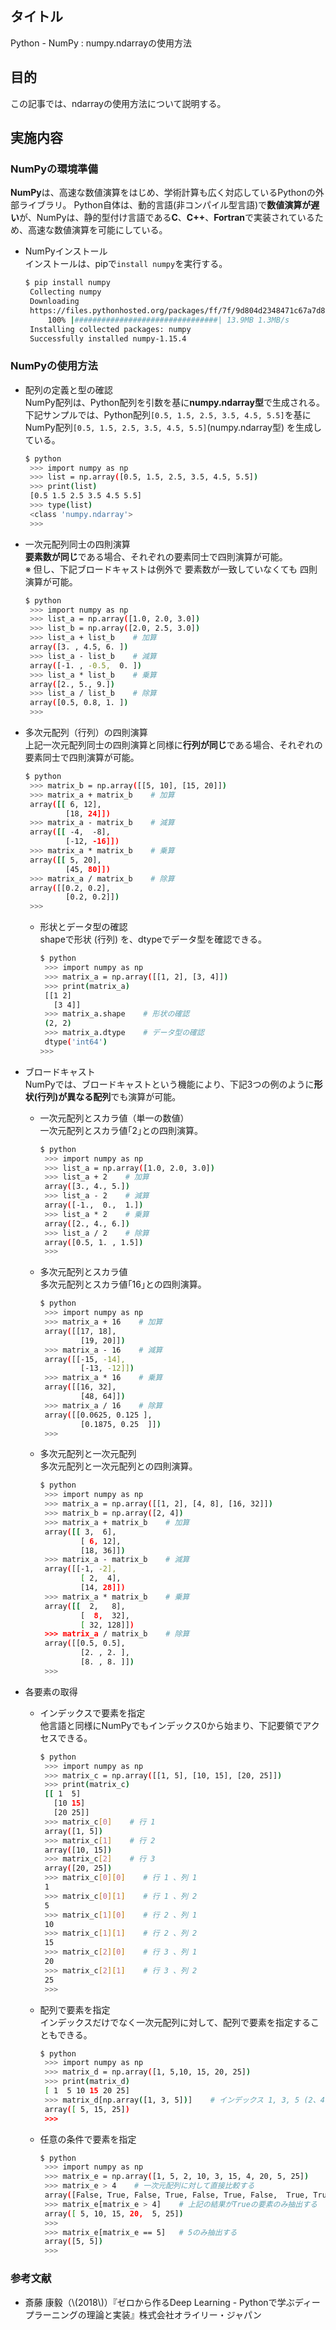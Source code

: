 ## タイトル
Python - NumPy : numpy.ndarrayの使用方法

## 目的
この記事では、ndarrayの使用方法について説明する。

## 実施内容
### NumPyの環境準備
**NumPy**は、高速な数値演算をはじめ、学術計算も広く対応しているPythonの外部ライブラリ。
Python自体は、動的言語(非コンパイル型言語)で**数値演算が遅い**が、NumPyは、静的型付け言語である**C**、**C++**、**Fortran**で実装されているため、高速な数値演算を可能にしている。

- NumPyインストール<br>
インストールは、pipで`install numpy`を実行する。
  ```bash
  $ pip install numpy
   Collecting numpy
   Downloading
   https://files.pythonhosted.org/packages/ff/7f/9d804d2348471c67a7d8b5f84f9bc59fd1cefa148986f2b74552f8573555/numpy-1.15.4-cp36-cp36m-manylinux1_x86_64.whl (13.9MB)
       100% |################################| 13.9MB 1.3MB/s
   Installing collected packages: numpy
   Successfully installed numpy-1.15.4
  ```

### NumPyの使用方法
- 配列の定義と型の確認<br>
NumPy配列は、Python配列を引数を基に**numpy.ndarray型**で生成される。<br>
下記サンプルでは、Python配列`[0.5, 1.5, 2.5, 3.5, 4.5, 5.5]`を基にNumPy配列`[0.5, 1.5, 2.5, 3.5, 4.5, 5.5]`(numpy.ndarray型) を生成している。
  ```bash
  $ python
   >>> import numpy as np
   >>> list = np.array([0.5, 1.5, 2.5, 3.5, 4.5, 5.5])
   >>> print(list)
   [0.5 1.5 2.5 3.5 4.5 5.5]
   >>> type(list)
   <class 'numpy.ndarray'>
   >>>
  ```

- 一次元配列同士の四則演算<br>
**要素数が同じ**である場合、それぞれの要素同士で四則演算が可能。<br>
※ 但し、下記ブロードキャストは例外で 要素数が一致していなくても 四則演算が可能。
  ```bash
  $ python
   >>> import numpy as np
   >>> list_a = np.array([1.0, 2.0, 3.0])
   >>> list_b = np.array([2.0, 2.5, 3.0])
   >>> list_a + list_b    # 加算
   array([3. , 4.5, 6. ])
   >>> list_a - list_b    # 減算
   array([-1. , -0.5,  0. ])
   >>> list_a * list_b    # 乗算
   array([2., 5., 9.])
   >>> list_a / list_b    # 除算
   array([0.5, 0.8, 1. ])
   >>>
  ```

- 多次元配列（行列）の四則演算<br>
上記一次元配列同士の四則演算と同様に**行列が同じ**である場合、それぞれの要素同士で四則演算が可能。
  ```bash
  $ python
   >>> matrix_b = np.array([[5, 10], [15, 20]])
   >>> matrix_a + matrix_b    # 加算
   array([[ 6, 12],
           [18, 24]])
   >>> matrix_a - matrix_b    # 減算
   array([[ -4,  -8],
           [-12, -16]])
   >>> matrix_a * matrix_b    # 乗算
   array([[ 5, 20],
           [45, 80]])
   >>> matrix_a / matrix_b    # 除算
   array([[0.2, 0.2],
           [0.2, 0.2]])
   >>>
  ```
  - 形状とデータ型の確認<br>
  shapeで形状 (行列) を、dtypeでデータ型を確認できる。
    ```bash
    $ python
     >>> import numpy as np
     >>> matrix_a = np.array([[1, 2], [3, 4]])
     >>> print(matrix_a)
     [[1 2]
       [3 4]]
     >>> matrix_a.shape    # 形状の確認
     (2, 2)
     >>> matrix_a.dtype    # データ型の確認
     dtype('int64')
    >>>
    ```

- ブロードキャスト<br>
NumPyでは、ブロードキャストという機能により、下記3つの例のように**形状(行列)が異なる配列**でも演算が可能。
  - 一次元配列とスカラ値（単一の数値）<br>
    一次元配列とスカラ値｢2｣との四則演算。
    ```bash
    $ python
     >>> import numpy as np
     >>> list_a = np.array([1.0, 2.0, 3.0])
     >>> list_a + 2    # 加算
     array([3., 4., 5.])
     >>> list_a - 2    # 減算
     array([-1.,  0.,  1.])
     >>> list_a * 2    # 乗算
     array([2., 4., 6.])
     >>> list_a / 2    # 除算
     array([0.5, 1. , 1.5])
     >>>
    ```
  - 多次元配列とスカラ値<br>
    多次元配列とスカラ値｢16｣との四則演算。
    ```bash
    $ python
     >>> import numpy as np
     >>> matrix_a + 16    # 加算
     array([[17, 18],
             [19, 20]])
     >>> matrix_a - 16    # 減算
     array([[-15, -14],
             [-13, -12]])
     >>> matrix_a * 16    # 乗算
     array([[16, 32],
             [48, 64]])
     >>> matrix_a / 16    # 除算
     array([[0.0625, 0.125 ],
             [0.1875, 0.25  ]])
     >>>
    ```
  - 多次元配列と一次元配列<br>
    多次元配列と一次元配列との四則演算。
    ```bash
    $ python
     >>> import numpy as np
     >>> matrix_a = np.array([[1, 2], [4, 8], [16, 32]])
     >>> matrix_b = np.array([2, 4])
     >>> matrix_a + matrix_b    # 加算
     array([[ 3,  6],
             [ 6, 12],
             [18, 36]])
     >>> matrix_a - matrix_b    # 減算
     array([[-1, -2],
             [ 2,  4],
             [14, 28]])
     >>> matrix_a * matrix_b    # 乗算
     array([[  2,   8],
             [  8,  32],
             [ 32, 128]])
     >>> matrix_a / matrix_b    # 除算
     array([[0.5, 0.5],
             [2. , 2. ],
             [8. , 8. ]])
     >>>
    ```

- 各要素の取得<br>
  - インデックスで要素を指定<br>
    他言語と同様にNumPyでもインデックス0から始まり、下記要領でアクセスできる。
    ```bash
    $ python
     >>> import numpy as np
     >>> matrix_c = np.array([[1, 5], [10, 15], [20, 25]])
     >>> print(matrix_c)
     [[ 1  5]
       [10 15]
       [20 25]]
     >>> matrix_c[0]    # 行 1
     array([1, 5])
     >>> matrix_c[1]    # 行 2
     array([10, 15])
     >>> matrix_c[2]    # 行 3
     array([20, 25])
     >>> matrix_c[0][0]    # 行 1 、列 1
     1
     >>> matrix_c[0][1]    # 行 1 、列 2
     5
     >>> matrix_c[1][0]    # 行 2 、列 1
     10
     >>> matrix_c[1][1]    # 行 2 、列 2
     15
     >>> matrix_c[2][0]    # 行 3 、列 1
     20
     >>> matrix_c[2][1]    # 行 3 、列 2
     25
     >>>
    ```
  - 配列で要素を指定<br>
    インデックスだけでなく一次元配列に対して、配列で要素を指定することもできる。
    ```bash
    $ python
     >>> import numpy as np
     >>> matrix_d = np.array([1, 5,10, 15, 20, 25])
     >>> print(matrix_d)
     [ 1  5 10 15 20 25]
     >>> matrix_d[np.array([1, 3, 5])]    # インデックス 1, 3, 5 (2、4、6個目)を指定
     array([ 5, 15, 25])
     >>>
    ```
  - 任意の条件で要素を指定<br>
    ```bash
    $ python
     >>> import numpy as np
     >>> matrix_e = np.array([1, 5, 2, 10, 3, 15, 4, 20, 5, 25])
     >>> matrix_e > 4    # 一次元配列に対して直接比較する
     array([False, True, False, True, False, True, False,  True, True, True])
     >>> matrix_e[matrix_e > 4]    # 上記の結果がTrueの要素のみ抽出する
     array([ 5, 10, 15, 20,  5, 25])
     >>>
     >>> matrix_e[matrix_e == 5]   # 5のみ抽出する
     array([5, 5])
     >>>
    ```

### 参考文献
- 斎藤 康毅（\\(2018\\)）『ゼロから作るDeep Learning - Pythonで学ぶディープラーニングの理論と実装』株式会社オライリー・ジャパン
